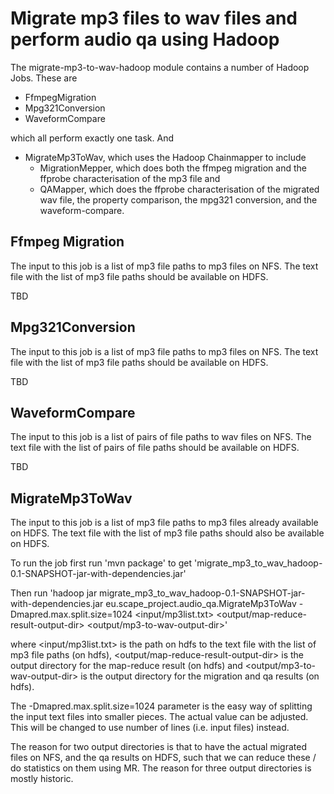 # Migrate mp3 files to wav files and perform audio qa using Hadoop

The migrate-mp3-to-wav-hadoop module contains a number of Hadoop Jobs. These are

* FfmpegMigration
* Mpg321Conversion
* WaveformCompare

which all perform exactly one task. And

* MigrateMp3ToWav, which uses the Hadoop Chainmapper to include
  * MigrationMepper, which does both the ffmpeg migration and the ffprobe characterisation of the mp3 file and
  * QAMapper, which does the ffprobe characterisation of the migrated wav file, the property comparison,
  the mpg321 conversion, and the waveform-compare.

## Ffmpeg Migration

The input to this job is a list of mp3 file paths to mp3 files on NFS. The text file with
the list of mp3 file paths should be available on HDFS.

TBD

## Mpg321Conversion

The input to this job is a list of mp3 file paths to mp3 files on NFS. The text file with
the list of mp3 file paths should be available on HDFS.

TBD

## WaveformCompare

The input to this job is a list of pairs of file paths to wav files on NFS. The text file with
the list of pairs of file paths should be available on HDFS.

TBD

## MigrateMp3ToWav

The input to this job is a list of mp3 file paths to mp3 files already available on HDFS. The text file with
the list of mp3 file paths should also be available on HDFS.

To run the job first run 'mvn package' to get 'migrate_mp3_to_wav_hadoop-0.1-SNAPSHOT-jar-with-dependencies.jar'

Then run
'hadoop jar migrate_mp3_to_wav_hadoop-0.1-SNAPSHOT-jar-with-dependencies.jar eu.scape_project.audio_qa.MigrateMp3ToWav
-Dmapred.max.split.size=1024 <input/mp3list.txt> <output/map-reduce-result-output-dir> <output/mp3-to-wav-output-dir>'

where <input/mp3list.txt> is the path on hdfs to the text file with the list of mp3 file paths (on hdfs),
<output/map-reduce-result-output-dir> is the output directory for the map-reduce result (on hdfs)
and <output/mp3-to-wav-output-dir> is the output directory for the migration and qa results (on hdfs).

The -Dmapred.max.split.size=1024 parameter is the easy way of splitting the input text files into smaller pieces.
The actual value can be adjusted. This will be changed to use number of lines (i.e. input files) instead.

The reason for two output directories is that to have the actual migrated files on NFS, and the qa results on HDFS,
such that we can reduce these / do statistics on them using MR. The reason for three output directories is mostly
historic.
